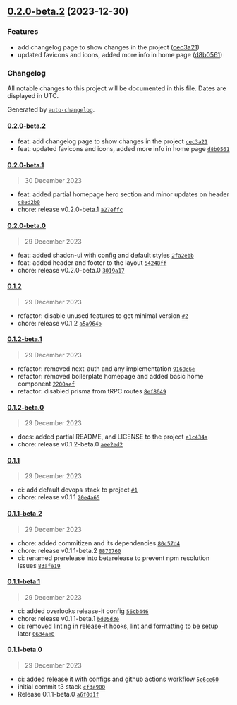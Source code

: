 

## [0.2.0-beta.2](https://github.com/chof64/ex-chadfernandez-me/compare/0.2.0-beta.1...0.2.0-beta.2) (2023-12-30)


### Features

* add changelog page to show changes in the project ([cec3a21](https://github.com/chof64/ex-chadfernandez-me/commit/cec3a21db216055ffe120aa738eeb11775b6f340))
* updated favicons and icons, added more info in home page ([d8b0561](https://github.com/chof64/ex-chadfernandez-me/commit/d8b05610cf4d448188aefee38fe1f723482f9f57))

### Changelog

All notable changes to this project will be documented in this file. Dates are displayed in UTC.

Generated by [`auto-changelog`](https://github.com/CookPete/auto-changelog).

#### [0.2.0-beta.2](https://github.com/chof64/ex-chadfernandez-me/compare/0.2.0-beta.1...0.2.0-beta.2)

- feat: add changelog page to show changes in the project [`cec3a21`](https://github.com/chof64/ex-chadfernandez-me/commit/cec3a21db216055ffe120aa738eeb11775b6f340)
- feat: updated favicons and icons, added more info in home page [`d8b0561`](https://github.com/chof64/ex-chadfernandez-me/commit/d8b05610cf4d448188aefee38fe1f723482f9f57)

#### [0.2.0-beta.1](https://github.com/chof64/ex-chadfernandez-me/compare/0.2.0-beta.0...0.2.0-beta.1)

> 30 December 2023

- feat: added partial homepage hero section and minor updates on header [`c8ed2b0`](https://github.com/chof64/ex-chadfernandez-me/commit/c8ed2b09c99eac2829d4f26f54dd87e286509967)
- chore: release v0.2.0-beta.1 [`a27effc`](https://github.com/chof64/ex-chadfernandez-me/commit/a27effcfa1e2fee7f08f5254415561598a730bed)

#### [0.2.0-beta.0](https://github.com/chof64/ex-chadfernandez-me/compare/0.1.2...0.2.0-beta.0)

> 29 December 2023

- feat: added shadcn-ui with config and default styles [`2fa2ebb`](https://github.com/chof64/ex-chadfernandez-me/commit/2fa2ebb08667e89f2ebed61aa21d1614492c372b)
- feat: added header and footer to the layout [`54248ff`](https://github.com/chof64/ex-chadfernandez-me/commit/54248ffe1a2b125b4eb20dfc44c0d56040607f23)
- chore: release v0.2.0-beta.0 [`3019a17`](https://github.com/chof64/ex-chadfernandez-me/commit/3019a17dbce8d30d1d3551b60b567e2123e26d24)

#### [0.1.2](https://github.com/chof64/ex-chadfernandez-me/compare/0.1.2-beta.1...0.1.2)

> 29 December 2023

- refactor: disable unused features to get minimal version [`#2`](https://github.com/chof64/ex-chadfernandez-me/pull/2)
- chore: release v0.1.2 [`a5a964b`](https://github.com/chof64/ex-chadfernandez-me/commit/a5a964bc7b53543dcee680a11d4aa0fc8283270f)

#### [0.1.2-beta.1](https://github.com/chof64/ex-chadfernandez-me/compare/0.1.2-beta.0...0.1.2-beta.1)

> 29 December 2023

- refactor: removed next-auth and any implementation [`9168c6e`](https://github.com/chof64/ex-chadfernandez-me/commit/9168c6e967b4c7d7dd2d367c965702a76781103e)
- refactor: removed boilerplate homepage and added basic home component [`2200aef`](https://github.com/chof64/ex-chadfernandez-me/commit/2200aefba4dcb3961d729c6c70951bd18dcdb4ab)
- refactor: disabled prisma from tRPC routes [`8ef8649`](https://github.com/chof64/ex-chadfernandez-me/commit/8ef8649764bc4a9f43b38330c3f758900d0443eb)

#### [0.1.2-beta.0](https://github.com/chof64/ex-chadfernandez-me/compare/0.1.1...0.1.2-beta.0)

> 29 December 2023

- docs: added partial README, and LICENSE to the project [`e1c434a`](https://github.com/chof64/ex-chadfernandez-me/commit/e1c434a92a5021f3b883fd12baf52b6cdb99187b)
- chore: release v0.1.2-beta.0 [`aee2ed2`](https://github.com/chof64/ex-chadfernandez-me/commit/aee2ed2564dc6f8b03efe9f4b5b87ed856dfe859)

#### [0.1.1](https://github.com/chof64/ex-chadfernandez-me/compare/0.1.1-beta.2...0.1.1)

> 29 December 2023

- ci: add default devops stack to project [`#1`](https://github.com/chof64/ex-chadfernandez-me/pull/1)
- chore: release v0.1.1 [`20e4a65`](https://github.com/chof64/ex-chadfernandez-me/commit/20e4a65425c3dc97658cb73fd3e9ac41950d1a45)

#### [0.1.1-beta.2](https://github.com/chof64/ex-chadfernandez-me/compare/0.1.1-beta.1...0.1.1-beta.2)

> 29 December 2023

- chore: added commitizen and its dependencies [`80c57d4`](https://github.com/chof64/ex-chadfernandez-me/commit/80c57d4682872a820567efdaeb4d3272af1f00f6)
- chore: release v0.1.1-beta.2 [`8870760`](https://github.com/chof64/ex-chadfernandez-me/commit/8870760f2e242d0dc55090e050e51858b8f4f74f)
- ci: renamed prerelease into betarelease to prevent npm resolution issues [`83afe19`](https://github.com/chof64/ex-chadfernandez-me/commit/83afe19ddacbd18e87af051a725d5395a38fa6c0)

#### [0.1.1-beta.1](https://github.com/chof64/ex-chadfernandez-me/compare/0.1.1-beta.0...0.1.1-beta.1)

> 29 December 2023

- ci: added overlooks release-it config [`56cb446`](https://github.com/chof64/ex-chadfernandez-me/commit/56cb44686ee8758500c5ea2b1ddb5e44e6b2f62f)
- chore: release v0.1.1-beta.1 [`bd05d3e`](https://github.com/chof64/ex-chadfernandez-me/commit/bd05d3e5a41b55ce5f7ea27969a64bccec5685db)
- ci: removed linting in release-it hooks, lint and formatting to be setup later [`0634ae0`](https://github.com/chof64/ex-chadfernandez-me/commit/0634ae085f28fe98ffb571baae21aa51c82ca3bb)

#### 0.1.1-beta.0

> 29 December 2023

- ci: added release it with configs and github actions workflow [`5c6ce60`](https://github.com/chof64/ex-chadfernandez-me/commit/5c6ce60379568046d079bd4a516575b911696bb9)
- initial commit t3 stack [`cf3a900`](https://github.com/chof64/ex-chadfernandez-me/commit/cf3a900a3f830bab96a697c55821f831e87633fb)
- Release 0.1.1-beta.0 [`a6f0d1f`](https://github.com/chof64/ex-chadfernandez-me/commit/a6f0d1fdda64fb1f9147e28d115e7ed019473b4a)
